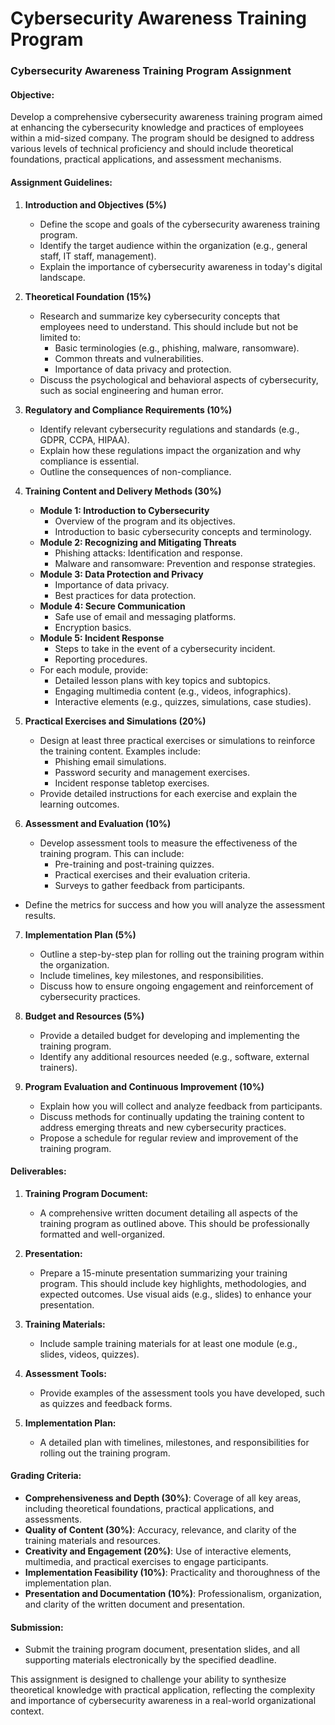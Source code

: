 # Cybersecurity Awareness Training Program
### Cybersecurity Awareness Training Program Assignment

#### Objective:
Develop a comprehensive cybersecurity awareness training program aimed at enhancing the cybersecurity knowledge and practices of employees within a mid-sized company. The program should be designed to address various levels of technical proficiency and should include theoretical foundations, practical applications, and assessment mechanisms.

#### Assignment Guidelines:

1. **Introduction and Objectives (5%)**
   - Define the scope and goals of the cybersecurity awareness training program.
   - Identify the target audience within the organization (e.g., general staff, IT staff, management).
   - Explain the importance of cybersecurity awareness in today's digital landscape.

2. **Theoretical Foundation (15%)**
   - Research and summarize key cybersecurity concepts that employees need to understand. This should include but not be limited to:
     - Basic terminologies (e.g., phishing, malware, ransomware).
     - Common threats and vulnerabilities.
     - Importance of data privacy and protection.
   - Discuss the psychological and behavioral aspects of cybersecurity, such as social engineering and human error.

3. **Regulatory and Compliance Requirements (10%)**
   - Identify relevant cybersecurity regulations and standards (e.g., GDPR, CCPA, HIPAA).
   - Explain how these regulations impact the organization and why compliance is essential.
   - Outline the consequences of non-compliance.

4. **Training Content and Delivery Methods (30%)**
   - **Module 1: Introduction to Cybersecurity**
     - Overview of the program and its objectives.
     - Introduction to basic cybersecurity concepts and terminology.
   - **Module 2: Recognizing and Mitigating Threats**
     - Phishing attacks: Identification and response.
     - Malware and ransomware: Prevention and response strategies.
   - **Module 3: Data Protection and Privacy**
     - Importance of data privacy.
     - Best practices for data protection.
   - **Module 4: Secure Communication**
     - Safe use of email and messaging platforms.
     - Encryption basics.
   - **Module 5: Incident Response**
     - Steps to take in the event of a cybersecurity incident.
     - Reporting procedures.
   - For each module, provide:
     - Detailed lesson plans with key topics and subtopics.
     - Engaging multimedia content (e.g., videos, infographics).
     - Interactive elements (e.g., quizzes, simulations, case studies).

5. **Practical Exercises and Simulations (20%)**
   - Design at least three practical exercises or simulations to reinforce the training content. Examples include:
     - Phishing email simulations.
     - Password security and management exercises.
     - Incident response tabletop exercises.
   - Provide detailed instructions for each exercise and explain the learning outcomes.

6. **Assessment and Evaluation (10%)**
   - Develop assessment tools to measure the effectiveness of the training program. This can include:
     - Pre-training and post-training quizzes.
     - Practical exercises and their evaluation criteria.
     - Surveys to gather feedback from participants.
  

- Define the metrics for success and how you will analyze the assessment results.

7. **Implementation Plan (5%)**
   - Outline a step-by-step plan for rolling out the training program within the organization.
   - Include timelines, key milestones, and responsibilities.
   - Discuss how to ensure ongoing engagement and reinforcement of cybersecurity practices.

8. **Budget and Resources (5%)**
   - Provide a detailed budget for developing and implementing the training program.
   - Identify any additional resources needed (e.g., software, external trainers).

9. **Program Evaluation and Continuous Improvement (10%)**
   - Explain how you will collect and analyze feedback from participants.
   - Discuss methods for continually updating the training content to address emerging threats and new cybersecurity practices.
   - Propose a schedule for regular review and improvement of the training program.

#### Deliverables:

1. **Training Program Document:**
   - A comprehensive written document detailing all aspects of the training program as outlined above. This should be professionally formatted and well-organized.

2. **Presentation:**
   - Prepare a 15-minute presentation summarizing your training program. This should include key highlights, methodologies, and expected outcomes. Use visual aids (e.g., slides) to enhance your presentation.

3. **Training Materials:**
   - Include sample training materials for at least one module (e.g., slides, videos, quizzes).

4. **Assessment Tools:**
   - Provide examples of the assessment tools you have developed, such as quizzes and feedback forms.

5. **Implementation Plan:**
   - A detailed plan with timelines, milestones, and responsibilities for rolling out the training program.

#### Grading Criteria:

- **Comprehensiveness and Depth (30%)**: Coverage of all key areas, including theoretical foundations, practical applications, and assessments.
- **Quality of Content (30%)**: Accuracy, relevance, and clarity of the training materials and resources.
- **Creativity and Engagement (20%)**: Use of interactive elements, multimedia, and practical exercises to engage participants.
- **Implementation Feasibility (10%)**: Practicality and thoroughness of the implementation plan.
- **Presentation and Documentation (10%)**: Professionalism, organization, and clarity of the written document and presentation.

#### Submission:
- Submit the training program document, presentation slides, and all supporting materials electronically by the specified deadline.

This assignment is designed to challenge your ability to synthesize theoretical knowledge with practical application, reflecting the complexity and importance of cybersecurity awareness in a real-world organizational context.

